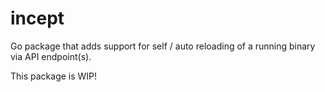 # incept
Go package that adds support for self / auto reloading of a running binary via API endpoint(s). 

This package is WIP!
